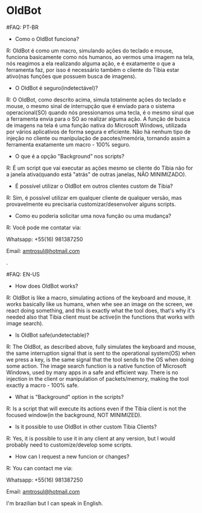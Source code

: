 # OldBot

#FAQ: PT-BR
- Como o OldBot funciona?

R: OldBot é como um macro, simulando ações do teclado e mouse, funciona basicamente como nós humanos, ao vermos uma imagem na tela, nós reagimos a ela realizando alguma ação, e é exatamente o que a ferramenta faz, por isso é necessário também o cliente do Tibia estar ativo(nas funções que possuem busca de imagens).

    
- O OldBot é seguro(indetectável)?

R: O OldBot, como descrito acima, simula totalmente ações do teclado e mouse, o mesmo sinal de interrupção que é enviado para o sistema operacional(SO) quando nós pressionamos uma tecla, é o mesmo sinal que a ferramenta envia para o SO ao realizar alguma ação. A função de busca de imagens na tela é uma função nativa do Microsoft Windows, utilizada por vários aplicativos de forma segura e eficiente. Nâo há nenhum tipo de injeção no cliente ou manipulação de pacotes/memória, tornando assim a ferramenta exatamente um macro - 100% seguro.


- O que é a opção "Background" nos scripts?

R: É um script que vai executar as ações mesmo se cliente do Tibia não for a janela ativa(quando está "atrás" de outras janelas, NÃO MINIMIZADO).


- É possível utilizar o OldBot em outros clientes custom de Tibia?

R: Sim, é possível utilizar em qualquer cliente de qualquer versão, mas provavelmente eu precisaria customizar/desenvolver alguns scripts.


- Como eu poderia solicitar uma nova função ou uma mudança?

R: Você pode me contatar via:

Whatsapp: +55(16) 981387250

Email: amtrosul@hotmail.com

.

#FAQ: EN-US
- How does OldBot works?

R: OldBot is like a macro, simulating actions of the keyboard and mouse, it works basically like us humans, when whe see an image on the screen, we react doing something, and this is exactly what the tool does, that's why it's needed also that Tibia client must be active(in the functions that works with image search).

- Is OldBot safe(undetectable)?

R: The OldBot, as described above, fully simulates the keyboard and mouse, the same interruption signal that is sent to the operational system(OS) when we press a key, is the same signal that the tool sends to the OS when doing some action. The image search function is a native function of Microsoft Windows, used by many apps in a safe and efficient way. There is no injection in the client or manipulation of packets/memory, making the tool exactly a macro - 100% safe.

- What is "Background" option in the scripts?

R: Is a script that will execute its actions even if the Tibia client is not the focused window(in the background, NOT MINIMIZED).


- Is it possible to use OldBot in other custom Tibia Clients?

R: Yes, it is possible to use it in any client at any version, but I would probably need to customize/develop some scripts.


- How can I request a new funcion or changes?

R: You can contact me via:

Whatsapp: +55(16) 981387250 

Email: amtrosul@hotmail.com

I'm brazilian but I can speak in English.
    
 
